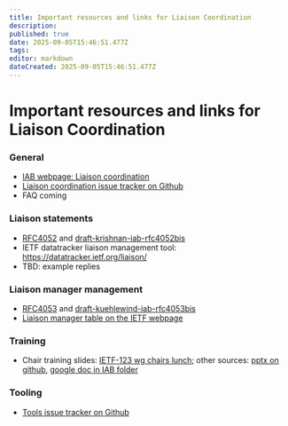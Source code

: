 ```yaml
---
title: Important resources and links for Liaison Coordination
description: 
published: true
date: 2025-09-05T15:46:51.477Z
tags: 
editor: markdown
dateCreated: 2025-09-05T15:46:51.477Z
---
```


# Important resources and links for Liaison Coordination

### General
* [IAB webpage: Liaison coordination](https://www.iab.org/role/liaison-coordination/)
* [Liaison coordination issue tracker on Github](https://github.com/intarchboard/liaison-coordination/issues)
* FAQ coming

### Liaison statements
* [RFC4052](https://www.rfc-editor.org/rfc/rfc4052.html) and [draft-krishnan-iab-rfc4052bis](https://datatracker.ietf.org/doc/draft-krishnan-iab-rfc4052bis/)
* IETF datatracker liaison management tool: https://datatracker.ietf.org/liaison/
* TBD: example replies

### Liaison manager management
* [RFC4053](https://www.rfc-editor.org/rfc/rfc4053.html) and [draft-kuehlewind-iab-rfc4053bis](https://datatracker.ietf.org/doc/draft-kuehlewind-iab-rfc4053bis/)
* [Liaison manager table on the IETF webpage](https://www.ietf.org/about/liaisons/)

### Training
* Chair training slides: [IETF-123 wg chairs lunch](https://datatracker.ietf.org/meeting/123/materials/slides-123-eodir-sessa-liaison-statements-handling-for-wg-chairs-00); other sources: [pptx on github](https://github.com/intarchboard/liaison-coordination/blob/main/Liaison%20Statement%20Handling%20Training%20for%20WG%20Chairs.pptx), [google doc in IAB folder](https://docs.google.com/presentation/d/12hzKGtkbi8PKnYjJ5poYcRd6rC2q-OJcxYyEH6GHoR8/edit?usp=share_link)

### Tooling
* [Tools issue tracker on Github](https://github.com/ietf-tools/liaison-tooling-2025a)
